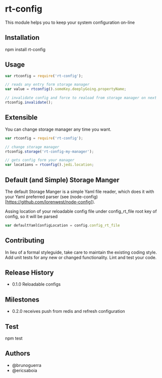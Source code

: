 rt-config
=================
This module helps you to keep your system configuration on-line

Installation
-----------------
npm install rt-config

Usage
-----------------

```javascript
var rtconfig = require('rt-config');

// reads any entry form storage manager
var value = rtconfig().someKey.deeplyGoing.propertyName;

// invalidate config and force to reaload from storage manager on next call
rtconfig.invalidate();
```

Extensible
-----------------

You can change storage manager any time you want.

```javascript
var rtconfig = require('rt-config');

// change storage manager
rtconfig.storage('rt-config-my-manager');

// gets config form your manager
var locations = rtconfig().jedi.location;

```

Default (and Simple) Storage Manger
-----------------

The default Storage Manger is a simple Yaml file reader, which does it with your Yaml preferred parser (see (node-config)[https://github.com/lorenwest/node-config]).

Assing location of your reloadable config file under config_rt_file root key of config, so it will be parsed

```javascript
var defaultYamlConfigLocation = config.config_rt_file
```

Contributing
-----------------

In lieu of a formal styleguide, take care to maintain the existing coding style.
Add unit tests for any new or changed functionality. Lint and test your code.

Release History
-----------------

* 0.1.0 Reloadable configs

Milestones
-----------------

* 0.2.0 receives push from redis and refresh configuration

Test
-----------------

  npm test

Authors
-----------------
 - @brunoguerra
 - @ericsaboia
